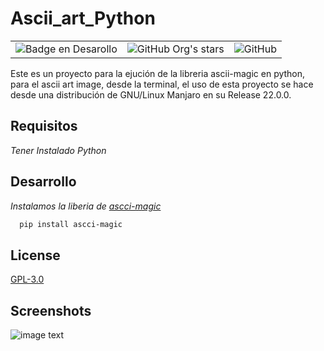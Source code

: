  
# Ascii_art_Python
| | | |
|---|---|---|
|![Badge en Desarollo](https://img.shields.io/badge/STATUS-EN%20DESARROLLO-green) | ![GitHub Org's stars](https://img.shields.io/github/stars/nortigozab?style=social)| ![GitHub](https://img.shields.io/github/license/nortigozab/ascii_art_python)|

Este es un proyecto para la ejución de la libreria ascii-magic en python, para el ascii art image, desde la terminal, el uso de esta proyecto se hace desde una distribución de GNU/Linux Manjaro en su Release 22.0.0.  

## Requisitos
_Tener Instalado Python_

## Desarrollo

_Instalamos la liberia de [ascci-magic](https://pypi.org/project/ascii-magic/)_

~~~bash
  pip install ascci-magic
~~~


## License  

[GPL-3.0](https://choosealicense.com/licenses/agpl-3.0/)
 
 
## Screenshots  
![image text](https://raw.githubusercontent.com/nortigozab/ascci_art_python/master/asset/img/screenshot/)  
